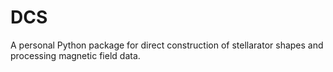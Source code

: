 # DCS

A personal Python package for direct construction of stellarator shapes and processing magnetic field data. 
